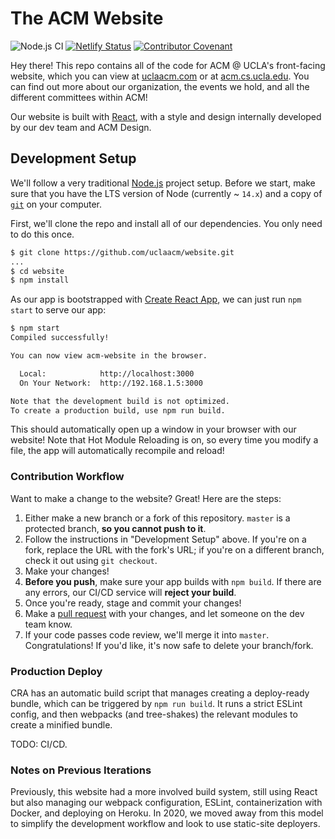 # The ACM Website

![Node.js CI](https://github.com/uclaacm/website/workflows/Node.js%20CI/badge.svg)
[![Netlify Status](https://api.netlify.com/api/v1/badges/0089cafa-e447-4791-9837-dd8f45f61229/deploy-status)](https://app.netlify.com/sites/jovial-pasteur-581b4a/deploys)
[![Contributor Covenant](https://img.shields.io/badge/Contributor%20Covenant-v2.0%20adopted-ff69b4.svg)](code_of_conduct.md)

Hey there! This repo contains all of the code for ACM @ UCLA's front-facing website, which you can view at [uclaacm.com](https://uclaacm.com) or at [acm.cs.ucla.edu](https://acm.cs.ucla.edu). You can find out more about our organization, the events we hold, and all the different committees within ACM!

Our website is built with [React](https://reactjs.org), with a style and design internally developed by our dev team and ACM Design. 

## Development Setup

We'll follow a very traditional [Node.js](https://nodejs.org) project setup. Before we start, make sure that you have the LTS version of Node (currently ~ `14.x`) and a copy of [`git`](https://git-scm.com/) on your computer.

First, we'll clone the repo and install all of our dependencies. You only need to do this once.

```sh
$ git clone https://github.com/uclaacm/website.git
...
$ cd website
$ npm install
```

As our app is bootstrapped with [Create React App](https://create-react-app.dev/), we can just run `npm start` to serve our app:

```sh
$ npm start
Compiled successfully!

You can now view acm-website in the browser.

  Local:            http://localhost:3000
  On Your Network:  http://192.168.1.5:3000

Note that the development build is not optimized.
To create a production build, use npm run build.
```

This should automatically open up a window in your browser with our website! Note that Hot Module Reloading is on, so every time you modify a file, the app will automatically recompile and reload!

### Contribution Workflow

Want to make a change to the website? Great! Here are the steps:

1. Either make a new branch or a fork of this repository. `master` is a protected branch, **so you cannot push to it**.
2. Follow the instructions in "Development Setup" above. If you're on a fork, replace the URL with the fork's URL; if you're on a different branch, check it out using `git checkout`.
3. Make your changes!
4. **Before you push**, make sure your app builds with `npm build`. If there are any errors, our CI/CD service will **reject your build**.
5. Once you're ready, stage and commit your changes!
6. Make a [pull request](https://github.com/uclaacm/website/pulls) with your changes, and let someone on the dev team know.
7. If your code passes code review, we'll merge it into `master`. Congratulations! If you'd like, it's now safe to delete your branch/fork.

### Production Deploy

CRA has an automatic build script that manages creating a deploy-ready bundle, which can be triggered by `npm run build`. It runs a strict ESLint config, and then webpacks (and tree-shakes) the relevant modules to create a minified bundle.

TODO: CI/CD.

### Notes on Previous Iterations

Previously, this website had a more involved build system, still using React but also managing our webpack configuration, ESLint, containerization with Docker, and deploying on Heroku. In 2020, we moved away from this model to simplify the development workflow and look to use static-site deployers.

